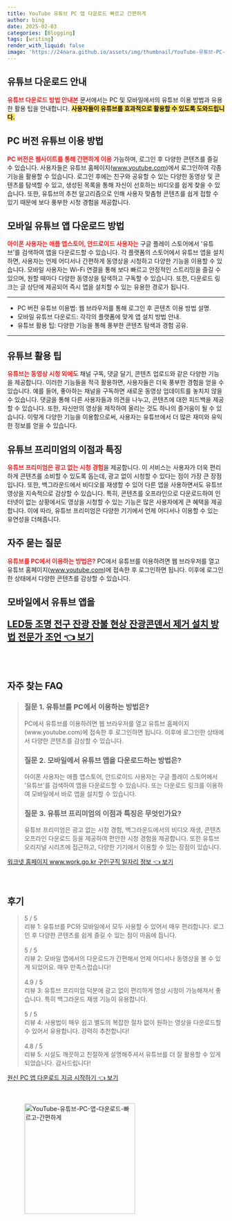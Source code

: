 ```yaml
---
title: YouTube 유튜브 PC 앱 다운로드 빠르고 간편하게
author: bing
date: 2025-02-03
categories: [Blogging]
tags: [writing]
render_with_liquid: false
image: 'https://24nara.github.io/assets/img/thumbnail/YouTube-유튜브-PC-앱-다운로드-빠르고-간편하게.webp'
---
```



<h2 id='유튜브_다운로드_안내'>유튜브 다운로드 안내</h2>

<p><b><span style="color: #ee2323;">유튜브 다운로드 방법 안내본</span></b> 문서에서는 PC 및 모바일에서의 유튜브 이용 방법과 유용한 활용 팁을 안내합니다. <b><span style="background-color: #ffe066;">사용자들이 유튜브를 효과적으로 활용할 수 있도록 도와드립니다.</span></b></p>

<h2 id='pc_버전_유튜브_이용_방법'>PC 버전 유튜브 이용 방법</h2>

<p><b><span style="color: #ee2323;">PC 버전은 웹사이트를 통해 간편하게 이용</span></b> 가능하며, 로그인 후 다양한 콘텐츠를 즐길 수 있습니다. 사용자들은 유튜브 홈페이지(<a href="https://www.youtube.com">www.youtube.com</a>)에서 로그인하여 각종 기능을 활용할 수 있습니다. 로그인 후에는 친구와 공유할 수 있는 다양한 동영상 및 콘텐츠를 탐색할 수 있고, 생성된 목록을 통해 자신이 선호하는 비디오를 쉽게 찾을 수 있습니다. 또한, 유튜브의 추천 알고리즘으로 인해 사용자 맞춤형 콘텐츠를 쉽게 접할 수 있기 때문에 보다 풍부한 시청 경험을 제공합니다.</p>

<h2 id='모바일_유튜브_앱_다운로드'>모바일 유튜브 앱 다운로드 방법</h2>

<p><b><span style="color: #ee2323;">아이폰 사용자는 애플 앱스토어, 안드로이드 사용자는</span></b> 구글 플레이 스토어에서 '유튜브'를 검색하여 앱을 다운로드할 수 있습니다. 각 플랫폼의 스토어에서 유튜브 앱을 설치하면, 사용자는 언제 어디서나 간편하게 동영상을 시청하고 다양한 기능을 이용할 수 있습니다. 모바일 사용자는 Wi-Fi 연결을 통해 보다 빠르고 안정적인 스트리밍을 즐길 수 있으며, 원할 때마다 다양한 동영상을 탐색하고 구독할 수 있습니다. 또한, 다운로드 링크는 글 상단에 제공되어 즉시 앱을 설치할 수 있는 유용한 경로가 됩니다.</p>

<hr />

<ul>
    <li>PC 버전 유튜브 이용법: 웹 브라우저를 통해 로그인 후 콘텐츠 이용 방법 설명.</li>
    <li>모바일 유튜브 다운로드: 각각의 플랫폼에 맞게 앱 설치 방법 안내.</li>
    <li>유튜브 활용 팁: 다양한 기능을 통해 풍부한 콘텐츠 탐색과 경험 공유.</li>
</ul>

<hr />

<h2 id='유튜브_활용_팁'>유튜브 활용 팁</h2>

<p><b><span style="color: #ee2323;">유튜브는 동영상 시청 외에도</span></b> 채널 구독, 댓글 달기, 콘텐츠 업로드와 같은 다양한 기능을 제공합니다. 이러한 기능들을 적극 활용하면, 사용자들은 더욱 풍부한 경험을 얻을 수 있습니다. 예를 들어, 좋아하는 채널을 구독하면 새로운 동영상 업데이트를 놓치지 않을 수 있습니다. 댓글을 통해 다른 사용자들과 의견을 나누고, 콘텐츠에 대한 피드백을 제공할 수 있습니다. 또한, 자신만의 영상을 제작하여 올리는 것도 하나의 즐거움이 될 수 있습니다. 이렇게 다양한 기능을 이용함으로써, 사용자는 유튜브에서 더 많은 재미와 유익한 정보를 얻을 수 있습니다.</p>

<h2 id='유튜브_프리미엄의_이점과_특징'>유튜브 프리미엄의 이점과 특징</h2>

<p><b><span style="color: #ee2323;">유튜브 프리미엄은 광고 없는 시청 경험</span></b>을 제공합니다. 이 서비스는 사용자가 더욱 편리하게 콘텐츠를 소비할 수 있도록 돕는데, 광고 없이 시청할 수 있다는 점이 가장 큰 장점입니다. 또한, 백그라운드에서 비디오를 재생할 수 있어 다른 앱을 사용하면서도 유튜브 영상을 지속적으로 감상할 수 있습니다. 특히, 콘텐츠를 오프라인으로 다운로드하여 인터넷이 없는 상황에서도 영상을 시청할 수 있는 기능은 많은 사용자에게 큰 혜택을 제공합니다. 이에 따라, 유튜브 프리미엄은 다양한 기기에서 언제 어디서나 이용할 수 있는 유연성을 더해줍니다.</p>

<h2 id='자주_묻는_질문'>자주 묻는 질문</h2>

<p><b><span style="color: #ee2323;">유튜브를 PC에서 이용하는 방법은?</span></b> PC에서 유튜브를 이용하려면 웹 브라우저를 열고 유튜브 홈페이지(<a href="https://www.youtube.com">www.youtube.com</a>)에 접속한 후 로그인하면 됩니다. 이후에 로그인한 상태에서 다양한 콘텐츠를 감상할 수 있습니다.</p>

<p><h2 id='모바일_앱_다운로드_방법'>모바일에서 유튜브 앱을</p>
<p><a class="click-button" title="LED등 조명 전구 잔광 잔불 현상 잔광콘덴서 제거 설치 방법 전문가 조언" href="https://24nara.github.io/posts/LED%EB%93%B1-%EC%A1%B0%EB%AA%85-%EC%A0%84%EA%B5%AC-%EC%9E%94%EA%B4%91-%EC%9E%94%EB%B6%88-%ED%98%84%EC%83%81-%EC%9E%94%EA%B4%91%EC%BD%98%EB%8D%B4%EC%84%9C-%EC%A0%9C%EA%B1%B0-%EC%84%A4%EC%B9%98-%EB%B0%A9%EB%B2%95-%EC%A0%84%EB%AC%B8%EA%B0%80-%EC%A1%B0%EC%96%B8/" rel="dofollow">LED등 조명 전구 잔광 잔불 현상 잔광콘덴서 제거 설치 방법 전문가 조언 👈 보기</a></p><br>
<h2 id='자주_찾는_FAQ'>자주 찾는 FAQ</h2>
<div itemscope="" itemtype="https://schema.org/FAQPage"> 
<blockquote> 
<div itemscope="" itemprop="mainEntity" itemtype="https://schema.org/Question"> 
<h3 itemprop="name">질문 1. 유튜브를 PC에서 이용하는 방법은?</h3> 
<div itemscope="" itemprop="acceptedAnswer" itemtype="https://schema.org/Answer"> 
<span itemprop="text"> 
<p>PC에서 유튜브를 이용하려면 웹 브라우저를 열고 유튜브 홈페이지(www.youtube.com)에 접속한 후 로그인하면 됩니다. 이후에 로그인한 상태에서 다양한 콘텐츠를 감상할 수 있습니다.</p> 
</span> 
</div> 
</div> 

<div itemscope="" itemprop="mainEntity" itemtype="https://schema.org/Question"> 
<h3 itemprop="name">질문 2. 모바일에서 유튜브 앱을 다운로드하는 방법은?</h3> 
<div itemscope="" itemprop="acceptedAnswer" itemtype="https://schema.org/Answer"> 
<span itemprop="text"> 
<p>아이폰 사용자는 애플 앱스토어, 안드로이드 사용자는 구글 플레이 스토어에서 '유튜브'를 검색하여 앱을 다운로드할 수 있습니다. 또는 다운로드 링크를 이용하여 모바일에서 바로 앱을 설치할 수 있습니다.</p> 
</span> 
</div> 
</div> 

<div itemscope="" itemprop="mainEntity" itemtype="https://schema.org/Question"> 
<h3 itemprop="name">질문 3. 유튜브 프리미엄의 이점과 특징은 무엇인가요?</h3> 
<div itemscope="" itemprop="acceptedAnswer" itemtype="https://schema.org/Answer"> 
<span itemprop="text"> 
<p>유튜브 프리미엄은 광고 없는 시청 경험, 백그라운드에서의 비디오 재생, 콘텐츠 오프라인 다운로드 등을 제공하여 편안한 시청 경험을 제공합니다. 또한 유튜브 오리지널 시리즈에 접근하고, 다양한 기기에서 이용할 수 있는 장점이 있습니다.</p> 
</span> 
</div> 
</div> 
</blockquote> 
</div>
<p><a class="click-button" title="워크넷 홈페이지 www.work.go.kr 구인구직 일자리 정보" href="https://24nara.github.io/posts/%EC%9B%8C%ED%81%AC%EB%84%B7-%ED%99%88%ED%8E%98%EC%9D%B4%EC%A7%80-www.work.go.kr-%EA%B5%AC%EC%9D%B8%EA%B5%AC%EC%A7%81-%EC%9D%BC%EC%9E%90%EB%A6%AC-%EC%A0%95%EB%B3%B4/" rel="dofollow">워크넷 홈페이지 www.work.go.kr 구인구직 일자리 정보 👈 보기</a></p><br>
<h2 id='후기'>후기</h2>
<div itemscope itemtype="https://schema.org/Product">
  <blockquote>
  <div itemprop="review" itemscope itemtype="https://schema.org/Review">
      <div itemprop="reviewRating" itemscope itemtype="https://schema.org/Rating"> <span itemprop="ratingValue">5</span> / <span itemprop="bestRating">5</span> </div>
      <span itemprop="reviewBody">리뷰 1: 유튜브를 PC와 모바일에서 모두 사용할 수 있어서 매우 편리합니다. 로그인 후 다양한 콘텐츠를 쉽게 즐길 수 있는 점이 마음에 듭니다.</span>
  </div>
  <br>
  <div itemprop="review" itemscope itemtype="https://schema.org/Review">
      <div itemprop="reviewRating" itemscope itemtype="https://schema.org/Rating"> <span itemprop="ratingValue">5</span> / <span itemprop="bestRating">5</span> </div>
      <span itemprop="reviewBody">리뷰 2: 모바일 앱에서의 다운로드가 간편해서 언제 어디서나 동영상을 볼 수 있게 되었어요. 매우 만족스럽습니다!</span>
  </div>
  <br>
  <div itemprop="review" itemscope itemtype="https://schema.org/Review">
      <div itemprop="reviewRating" itemscope itemtype="https://schema.org/Rating"> <span itemprop="ratingValue">4.9</span> / <span itemprop="bestRating">5</span> </div>
      <span itemprop="reviewBody">리뷰 3: 유튜브 프리미엄 덕분에 광고 없이 편리하게 영상 시청이 가능해져서 좋습니다. 특히 백그라운드 재생 기능이 유용합니다.</span>
  </div>
  <br>
  <div itemprop="review" itemscope itemtype="https://schema.org/Review">
      <div itemprop="reviewRating" itemscope itemtype="https://schema.org/Rating"> <span itemprop="ratingValue">5</span> / <span itemprop="bestRating">5</span> </div>
      <span itemprop="reviewBody">리뷰 4: 사용법이 매우 쉽고 별도의 복잡한 절차 없이 원하는 영상을 다운로드할 수 있어서 유용합니다. 강력히 추천합니다!</span>
  </div>
  <br>
  <div itemprop="review" itemscope itemtype="https://schema.org/Review">
      <div itemprop="reviewRating" itemscope itemtype="https://schema.org/Rating"> <span itemprop="ratingValue">4.8</span> / <span itemprop="bestRating">5</span> </div>
      <span itemprop="reviewBody">리뷰 5: 시설도 깨끗하고 친절하게 설명해주셔서 유튜브를 더 잘 활용할 수 있게 되었습니다. 감사드립니다!</span>
  </div>
  </blockquote>
</div>
<p><a class="click-button" title="원신 PC 앱 다운로드 지금 시작하기" href="https://24nara.github.io/posts/%EC%9B%90%EC%8B%A0-PC-%EC%95%B1-%EB%8B%A4%EC%9A%B4%EB%A1%9C%EB%93%9C-%EC%A7%80%EA%B8%88-%EC%8B%9C%EC%9E%91%ED%95%98%EA%B8%B0/" rel="dofollow">원신 PC 앱 다운로드 지금 시작하기 👈 보기</a></p><br>
<figure class="image"><img src="https://24nara.github.io/assets/img/thumbnail/YouTube-유튜브-PC-앱-다운로드-빠르고-간편하게.webp" alt="YouTube-유튜브-PC-앱-다운로드-빠르고-간편하게" width="256" height="256"></figure>